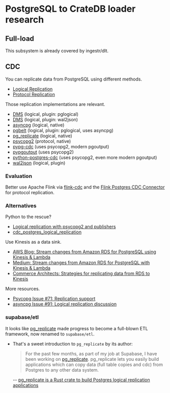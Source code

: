 # PostgreSQL to CrateDB loader research

## Full-load

This subsystem is already covered by ingestr/dlt.

## CDC

You can replicate data from PostgreSQL using different methods.

- [Logical Replication]
- [Protocol Replication]

Those replication implementations are relevant.

- [DMS] (logical, plugin: pglogical)
- [DMS] (logical, plugin: wal2json)
- [asyncpg] (logical, native)
- [pgbelt] (logical, plugin: pglogical, uses asyncpg)
- [pg_replicate] (logical, native)
- [psycopg2] (protocol, native)
- [pypg-cdc] (uses psycopg2, modern pgoutput)
- [pypgoutput] (uses psycopg2)
- [python-postgres-cdc] (uses psycopg2, even more modern pgoutput)
- [wal2json] (logical, plugin)

### Evaluation

Better use Apache Flink via [flink-cdc] and the [Flink Postgres CDC Connector]
for protocol replication.

### Alternatives

Python to the rescue?

- [Logical replication with psycopg2 and publishers]
- [cdc_postgres_logical_replication]

Use Kinesis as a data sink.

- [AWS Blog: Stream changes from Amazon RDS for PostgreSQL using Kinesis & Lambda](https://aws.amazon.com/blogs/database/stream-changes-from-amazon-rds-for-postgresql-using-amazon-kinesis-data-streams-and-aws-lambda/)
- [Medium: Stream changes from Amazon RDS for PostgreSQL with Kinesis & Lambda](https://medium.com/@jatinpalsingh81/stream-changes-from-amazon-rds-for-postgresql-using-amazon-kinesis-data-streams-and-aws-lambda-392c557ba046)
- [Commerce Architects: Strategies for replicating data from RDS to Kinesis](https://www.commerce-architects.com/post/exploring-strategies-for-data-replication-from-rds-to-kinesis)

More resources.

- [Psycopg Issue #71: Replication support](https://github.com/psycopg/psycopg/issues/71)
- [asyncpg Issue #91: Logical replication discussion](https://github.com/MagicStack/asyncpg/issues/91)

### supabase/etl

It looks like [pg_replicate] made progress to become a full-blown ETL framework,
now renamed to `supabase/etl`.

- That's a sweet introduction to `pg_replicate` by its author:
  > For the past few months, as part of my job at Supabase, I have been working on
  > [pg_replicate]. pg_replicate lets you easily build applications which can
  > copy data (full table copies and cdc) from Postgres to any other data system.

  -- [pg_replicate is a Rust crate to build Postgres logical replication applications](https://www.reddit.com/r/rust/comments/1eq4ruv/pg_replicate_is_a_rust_crate_to_build_postgres/)


[asyncpg]: https://github.com/MagicStack/asyncpg/issues/91#issuecomment-288085148
[cdc_postgres_logical_replication]: https://github.com/PhantomHunt/cdc_postgres_logical_replication
[DMS]: https://docs.aws.amazon.com/dms/
[flink-cdc]: https://github.com/apache/flink-cdc
[Flink Postgres CDC Connector]: https://nightlies.apache.org/flink/flink-cdc-docs-release-3.1/docs/connectors/flink-sources/postgres-cdc/
[Logical Replication]: https://www.postgresql.org/docs/9.6/logicaldecoding.html
[Logical replication with psycopg2 and publishers]: https://stackoverflow.com/questions/70120968/logical-replication-with-psycopg2-and-publishers
[pgbelt]: https://github.com/Autodesk/pgbelt
[pg_replicate]: https://github.com/supabase/pg_replicate
[Protocol Replication]: https://www.postgresql.org/docs/9.6/protocol-replication.html
[psycopg2]: https://www.psycopg.org/docs/advanced.html#replication-support
[pypg-cdc]: https://pypi.org/project/pypg-cdc/
[pypgoutput]: https://github.com/dgea005/pypgoutput
[python-postgres-cdc]: https://pypi.org/project/python-postgres-cdc/
[wal2json]: https://github.com/eulerto/wal2json

